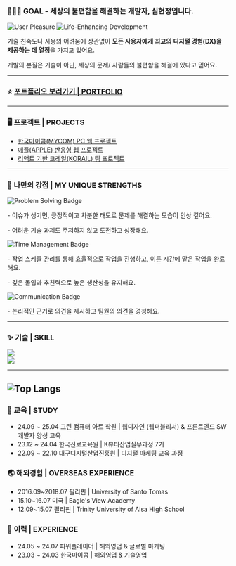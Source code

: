 ### 👩🏻‍💻 GOAL - 세상의 불편함을 해결하는 개발자, 심현정입니다.

![User Pleasure](https://img.shields.io/badge/User%20Pleasure-FFE2E2?style=for-the-badge)
![Life-Enhancing Development](https://img.shields.io/badge/Life%20Enhancing%20Development-FFD966?style=for-the-badge)

기술 친숙도나 사용의 어려움에 상관없이 **모든 사용자에게 최고의 디지털 경험(DX)을 제공하는 데 열정**을 가지고 있어요.

개발의 본질은 기술이 아닌, 세상의 문제/ 사람들의 불편함을 해결에 있다고 믿어요.

---

### ⭐ [포트폴리오 보러가기 | PORTFOLIO](https://hj3296000.mycafe24.com/profile)

---

### 🖥️ 프로젝트 | PROJECTS

- [한국마이콤(MYCOM) PC 웹 프로젝트](https://hj3296000.mycafe24.com)
- [애플(APPLE) 반응형 웹 프로젝트](https://hj3296000.mycafe24.com/media)
- [리액트 기반 코레일(KORAIL) 팀 프로젝트](https://react-project-7fe1c.firebaseapp.com)

---

### 💪 나만의 강점 | MY UNIQUE STRENGTHS

<div>
  <img src="https://img.shields.io/badge/Problem%20Solving-E6E6FA?style=for-the-badge" alt="Problem Solving Badge" >
  <p>- 이슈가 생기면, 긍정적이고 차분한 태도로 문제를 해결하는 모습이 인상 깊어요.</p>
  <p>- 어려운 기술 과제도 주저하지 않고 도전하고 성장해요.</p>
</div>
<div>
  <img src="https://img.shields.io/badge/Time%20Management-B3E5FC?style=for-the-badge" alt="Time Management Badge" >
  <p >- 작업 스케줄 관리를 통해 효율적으로 작업을 진행하고, 이른 시간에 맡은 작업을 완료해요.</p>
  <p>- 깊은 몰입과 추친력으로 높은 생산성을 유지해요.</p>
</div>
<div>
  <img src="https://img.shields.io/badge/Communication-FFF9C4?style=for-the-badge" alt="Communication Badge" >
  <p >- 논리적인 근거로 의견을 제시하고 팀원의 의견을 경청해요.</p>
</div>

---

### ✨ 기술 | SKILL

<img src="https://skillicons.dev/icons?i=vscode,html,css,javascript,typescript,react,jquery,bootstrap,php,firebase" /><br>
<img src="https://skillicons.dev/icons?i=figma,notion,git,github" />

---

## ![Top Langs](https://github-readme-stats.vercel.app/api/top-langs/?username=HyeonJeongSim&layout=compact)

### 📖 교육 | STUDY

- 24.09 ~ 25.04 그린 컴퓨터 아트 학원 | 웹디자인 (웹퍼블리셔) & 프론트엔드 SW개발자 양성 교육
- 23.12 ~ 24.04 한국진로교육원 | K뷰티산업실무과정 7기
- 22.09 ~ 22.10 대구디지털산업진흥원 | 디지털 마케팅 교육 과정

### 🌏 해외경험 | OVERSEAS EXPERIENCE

- 2016.09~2018.07 필리핀 | University of Santo Tomas
- 15.10~16.07 미국 | Eagle's View Academy
- 12.09~15.07 필리핀 | Trinity University of Aisa High School

### 💼 이력 | EXPERIENCE

- 24.05 ~ 24.07 파워플레이어 | 해외영업 & 글로벌 마케팅
- 23.03 ~ 24.03 한국마이콤 | 해외영업 & 기술영업
